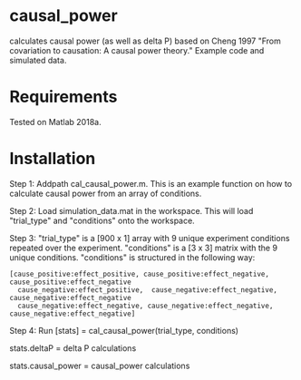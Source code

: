 # causal_power
calculates causal power (as well as delta P) based on Cheng 1997 "From covariation to causation: A causal power theory."
Example code and simulated data.

# Requirements
Tested on Matlab 2018a.

# Installation
Step 1: Addpath cal_causal_power.m. This is an example function on how to calculate causal power from an array of conditions. 

Step 2: Load simulation_data.mat in the workspace. This will load "trial_type" and "conditions" onto the workspace.

Step 3: "trial_type" is a [900 x 1] array with 9 unique experiment conditions repeated over the experiment. "conditions" is a [3 x 3] matrix with the 9 unique conditions. "conditions" is structured in the following way:

    [cause_positive:effect_positive, cause_positive:effect_negative, cause_positive:effect_negative
      cause_negative:effect_positive,  cause_negative:effect_negative, cause_negative:effect_negative
      cause_negative:effect_negative, cause_negative:effect_negative, cause_negative:effect_negative]
      
Step 4: Run [stats] = cal_causal_power(trial_type, conditions)

stats.deltaP = delta P calculations

stats.causal_power = causal_power calculations
